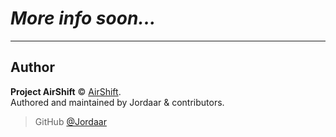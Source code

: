 # *More info soon...*

---

## Author

**Project AirShift** © [AirShift](https://github.com/Jordaar/Project-AirShift).  
Authored and maintained by Jordaar & contributors.

> GitHub [@Jordaar](https://github.com/Jordaar)
